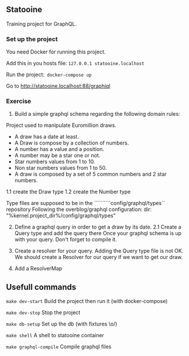 ## Statooine

Training project for GraphQL.

### Set up the project

You need Docker for running this project.

Add this in you hosts file:
`127.0.0.1 statooine.localhost`

Run the project:`
docker-compose up`

Go to http://statooine.localhost:88/graphiql

### Exercise

1. Build a simple graphql schema regarding the following domain rules:

Project used to manipulate Euromillion draws.

- A draw has a date at least.
- A Draw is compose by a collection of numbers.
- A number has a value and a position.
- A number may be a star one or not.
- Star numbers values from 1 to 10.
- Non star numbers values from 1 to 50.
- A draw is composed by a set of 5 common numbers and 2 star numbers.

1.1 create the Draw type
1.2 create the Number type

Type files are supposed to be in the ``````````config/graphql/types`` repository
Following the overblog/graphql configuration:
    dir: "%kernel.project_dir%/config/graphql/types"

2. Define a graphql query in order to get a draw by its date.
2.1 Create a Query type and add the query there
Once your graphql schema is up with your query. Don't forget to compile it.

3. Create a resolver for your query.
Adding the Query type file is not OK. We should create a Resolver for our query if we want to get our draw.

4. Add a ResolverMap

## Usefull commands
`make dev-start`
Build the project then run it (with docker-compose)

`make dev-stop`
Stop the project

`make db-setup` Set up the db (with fixtures \o/)

`make shell` A shell to statooine container

`make graphql-compile` Compile graphql files
